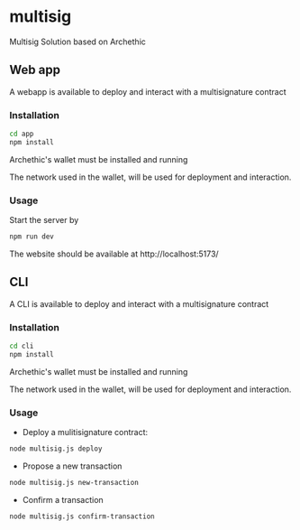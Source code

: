 # multisig

Multisig Solution based on Archethic

## Web app

A webapp is available to deploy and interact with a multisignature contract

### Installation

```bash
cd app
npm install
```

Archethic's wallet must be installed and running

The network used in the wallet, will be used for deployment and interaction.

### Usage

Start the server by

```bash
npm run dev
```

The website should be available at http://localhost:5173/

## CLI

A CLI is available to deploy and interact with a multisignature contract

### Installation

```bash
cd cli
npm install
```

Archethic's wallet must be installed and running

The network used in the wallet, will be used for deployment and interaction.

### Usage

- Deploy a mulitisignature contract:

```bash
node multisig.js deploy
```

- Propose a new transaction

```bash
node multisig.js new-transaction
```

- Confirm a transaction

```bash
node multisig.js confirm-transaction
```
